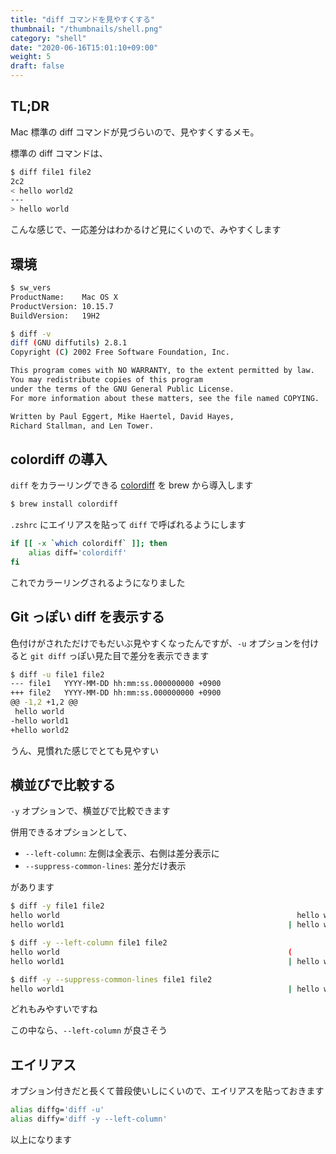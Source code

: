 ```yaml
---
title: "diff コマンドを見やすくする"
thumbnail: "/thumbnails/shell.png"
category: "shell"
date: "2020-06-16T15:01:10+09:00"
weight: 5
draft: false
---
```


## TL;DR

Mac 標準の diff コマンドが見づらいので、見やすくするメモ。

標準の diff コマンドは、

```bash
$ diff file1 file2
2c2
< hello world2
---
> hello world
```

こんな感じで、一応差分はわかるけど見にくいので、みやすくします

## 環境

```bash
$ sw_vers
ProductName:    Mac OS X
ProductVersion: 10.15.7
BuildVersion:   19H2

$ diff -v
diff (GNU diffutils) 2.8.1
Copyright (C) 2002 Free Software Foundation, Inc.

This program comes with NO WARRANTY, to the extent permitted by law.
You may redistribute copies of this program
under the terms of the GNU General Public License.
For more information about these matters, see the file named COPYING.

Written by Paul Eggert, Mike Haertel, David Hayes,
Richard Stallman, and Len Tower.
```

## colordiff の導入

`diff` をカラーリングできる [colordiff](https://www.colordiff.org/) を brew から導入します

```bash
$ brew install colordiff
```

`.zshrc` にエイリアスを貼って `diff` で呼ばれるようにします

```bash
if [[ -x `which colordiff` ]]; then
    alias diff='colordiff'
fi
```

これでカラーリングされるようになりました

## Git っぽい diff を表示する

色付けがされただけでもだいぶ見やすくなったんですが、`-u` オプションを付けると `git diff` っぽい見た目で差分を表示できます

```bash
$ diff -u file1 file2
--- file1	YYYY-MM-DD hh:mm:ss.000000000 +0900
+++ file2	YYYY-MM-DD hh:mm:ss.000000000 +0900
@@ -1,2 +1,2 @@
 hello world
-hello world1
+hello world2
```

うん、見慣れた感じでとても見やすい

## 横並びで比較する

`-y` オプションで、横並びで比較できます

併用できるオプションとして、

- `--left-column`: 左側は全表示、右側は差分表示に
- `--suppress-common-lines`: 差分だけ表示

があります

```bash
$ diff -y file1 file2
hello world                                                     hello world
hello world1                                                  | hello world2

$ diff -y --left-column file1 file2
hello world                                                   (
hello world1                                                  | hello world2

$ diff -y --suppress-common-lines file1 file2
hello world1                                                  | hello world2
```

どれもみやすいですね

この中なら、`--left-column` が良さそう

## エイリアス

オプション付きだと長くて普段使いしにくいので、エイリアスを貼っておきます

```bash
alias diffg='diff -u'
alias diffy='diff -y --left-column'
```

以上になります
